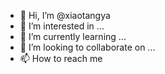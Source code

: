 - 👋 Hi, I’m @xiaotangya
- 👀 I’m interested in ...
- 🌱 I’m currently learning ...
- 💞️ I’m looking to collaborate on ...
- 📫 How to reach me 

<!---
xiaotangya/xiaotangya is a ✨ special ✨ repository because its `README.md` (this file) appears on your GitHub profile.
You can click the Preview link to take a look at your changes.
--->
